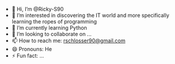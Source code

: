 - 👋 Hi, I’m @Ricky-S90
- 👀 I’m interested in discovering the IT world and more specifically learning the ropes of programming
- 🌱 I’m currently learning Python
- 💞️ I’m looking to collaborate on ...
- 📫 How to reach me: rschlosser90@gmail.com
- 😄 Pronouns: He
- ⚡ Fun fact: ...

<!---
Ricky-S90/Ricky-S90 is a ✨ special ✨ repository because its `README.md` (this file) appears on your GitHub profile.
You can click the Preview link to take a look at your changes.
--->
